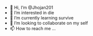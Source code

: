- 👋 Hi, I’m @Jhojan201
- 👀 I’m interested in die
- 🌱 I’m currently learning survive
- 💞️ I’m looking to collaborate on my self
- 📫 How to reach me ...

<!---
Jhojan201/Jhojan201 is a ✨ special ✨ repository because its `README.md` (this file) appears on your GitHub profile.
You can click the Preview link to take a look at your changes.
--->
